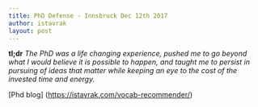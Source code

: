 ```yaml
---
title: PhD Defense - Innsbruck Dec 12th 2017
author: istavrak
layout: post
---
```


**tl;dr** *The PhD was a life changing experience, pushed me to go beyond what I would believe it is possible to happen, and taught me to persist in pursuing of ideas that matter while keeping an eye to the cost of the invested time and energy.*

[Phd blog] (https://istavrak.com/vocab-recommender/)

